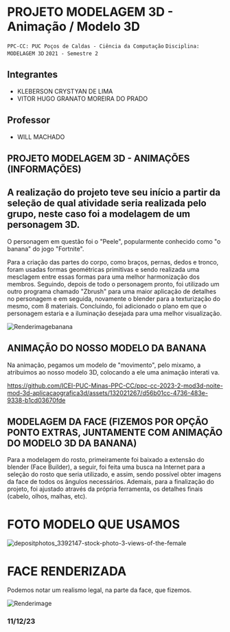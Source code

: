 # PROJETO MODELAGEM 3D - Animação / Modelo 3D

`PPC-CC: PUC Poços de Caldas - Ciência da Computação`
`Disciplina: MODELAGEM 3D`
`2021 - Semestre 2`

## Integrantes

- KLEBERSON CRYSTYAN DE LIMA
- VITOR HUGO GRANATO MOREIRA DO PRADO


## Professor

- WILL MACHADO

## PROJETO MODELAGEM 3D - ANIMAÇÕES (INFORMAÇÕES)


## A realização do projeto teve seu início a partir da seleção de qual atividade seria realizada pelo grupo, neste caso foi a modelagem de um personagem 3D.
O personagem em questão foi o "Peele", popularmente conhecido como "o banana" do jogo "Fortnite".

Para a criação das partes do corpo, como braços, pernas, dedos e tronco, foram usadas formas geométricas primitivas e sendo realizada uma mesclagem entre essas formas para uma melhor harmonização dos membros.
Seguindo, depois de todo o personagem pronto, foi utilizado um outro programa chamado "Zbrush" para uma maior aplicação de detalhes no personagem e em seguida, novamente o blender para a texturização do mesmo, com 8 materiais.
Concluindo, foi adicionado o plano em que o personagem estaria e a iluminação desejada para uma melhor visualização.




![Renderimagebanana](https://github.com/ICEI-PUC-Minas-PPC-CC/ppc-cc-2023-2-mod3d-noite-mod-3d-aplicacaografica3d/assets/132021267/61a9a70c-51db-4ccb-915a-835509c264cf)

##  ANIMAÇÃO DO NOSSO MODELO DA BANANA
Na animação, pegamos um modelo de "movimento", pelo mixamo, a atribuimos ao nosso modelo 3D, colocando a ele uma animação interati
va.

https://github.com/ICEI-PUC-Minas-PPC-CC/ppc-cc-2023-2-mod3d-noite-mod-3d-aplicacaografica3d/assets/132021267/d56b01cc-4736-483e-9338-b1cd03670fde

## MODELAGEM DA FACE (FIZEMOS POR OPÇÃO PONTO EXTRAS, JUNTAMENTE COM ANIMAÇÃO DO MODELO 3D DA BANANA)

Para a modelagem do rosto, primeiramente foi baixado a extensão do blender (Face Builder), a seguir, foi feita uma busca na Internet para a seleção do rosto que seria utilizado, e assim, sendo possível obter imagens da face de todos os ângulos necessários. 
Ademais, para a finalização do projeto, foi ajustado através da própria ferramenta, os detalhes finais (cabelo, olhos, malhas, etc).

# FOTO MODELO QUE USAMOS

![depositphotos_3392147-stock-photo-3-views-of-the-female](https://github.com/ICEI-PUC-Minas-PPC-CC/ppc-cc-2023-2-mod3d-noite-mod-3d-aplicacaografica3d/assets/132021267/32b379a0-2a2c-4b62-82ef-b7b13505a975)


# FACE RENDERIZADA
Podemos notar um realismo legal, na parte da face, que fizemos.

![Renderimage](https://github.com/ICEI-PUC-Minas-PPC-CC/ppc-cc-2023-2-mod3d-noite-mod-3d-aplicacaografica3d/assets/132021267/95012f63-7aa1-42fd-96ab-f38e7f1d5af2)

###  11/12/23


